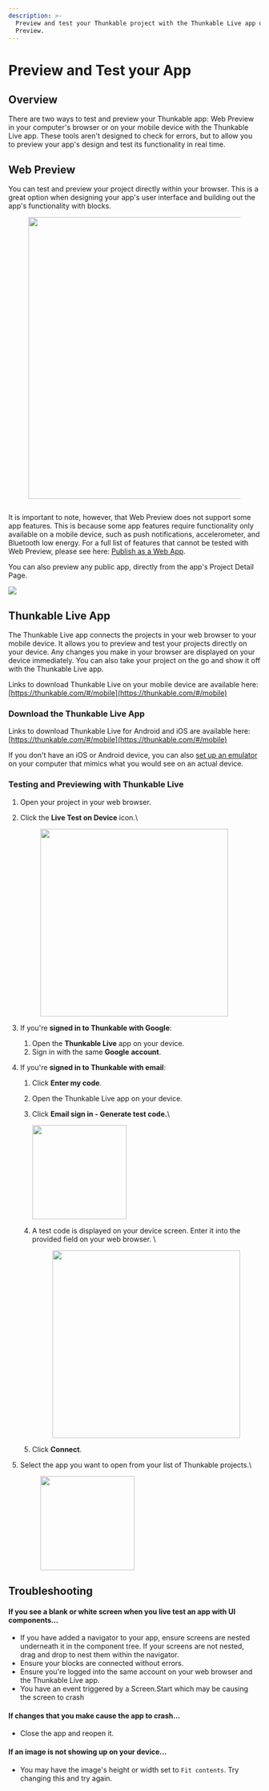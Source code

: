 ```yaml
---
description: >-
  Preview and test your Thunkable project with the Thunkable Live app or Web
  Preview.
---
```


# Preview and Test your App

## Overview

There are two ways to test and preview your Thunkable app: Web Preview in your computer's browser or on your mobile device with the Thunkable Live app. These tools aren't designed to check for errors, but to allow you to preview your app's design and test its functionality in real time.

## Web Preview

You can test and preview your project directly within your browser. This is a great option when designing your app's user interface and building out the app's functionality with blocks.

<div align="left">

<figure><img src="../.gitbook/assets/Web Preview.png" alt="" width="563"><figcaption></figcaption></figure>

</div>

<div align="left">

<figure><img src="../.gitbook/assets/Web Preview screen.png" alt=""><figcaption></figcaption></figure>

</div>

It is important to note, however, that Web Preview does not support some app features. This is because some app features require functionality only available on a mobile device, such as push notifications, accelerometer, and Bluetooth low energy. For a full list of features that cannot be tested with Web Preview, please see here: [Publish as a Web App](../publishing-apps/publish-as-a-web-app-pro.md#unsupported-components).

You can also preview any public app, directly from the app's Project Detail Page.&#x20;

![](<../.gitbook/assets/Project Detail Page.png>)

## **Thunkable Live App**

The Thunkable Live app connects the projects in your web browser to your mobile device. It allows you to preview and test your projects directly on your device. Any changes you make in your browser are displayed on your device immediately. You can also take your project on the go and show it off with the Thunkable Live app.

Links to download Thunkable Live on your mobile device are available here: [https://thunkable.com/#/mobile](https://thunkable.com/#/mobile)

### **Download the Thunkable Live App**

Links to download Thunkable Live for Android and iOS are available here: [https://thunkable.com/#/mobile](https://thunkable.com/#/mobile)

If you don't have an iOS or Android device, you can also [set up an emulator](../additional-resources/emulators.md) on your computer that mimics what you would see on an actual device.‌

### **Testing and Previewing with Thunkable Live**

1. Open your project in your web browser.
2.  Click the **Live Test on Device** icon.\


    <div align="left">

    <figure><img src="../.gitbook/assets/Thunkable Live.png" alt="" width="375"><figcaption></figcaption></figure>

    </div>
3. If you're **signed in to Thunkable with Google**:
   1. Open the **Thunkable Live** app on your device.
   2. &#x20;Sign in with the same **Google** **account**.&#x20;
4. If you're **signed in to Thunkable with email**:
   1. Click **Enter my code**.
   2. Open the Thunkable Live app on your device.
   3.  Click **Email sign in - Generate test code.**\


       <div align="left">

       <img src="../.gitbook/assets/img_1315.png" alt="" width="188">

       </div>
   4.  A test code is displayed on your device screen. Enter it into the provided field on your web browser. \


       <div align="left">

       <figure><img src="../.gitbook/assets/Thunkable Live - part 2.png" alt="" width="375"><figcaption></figcaption></figure>

       </div>
   5. Click **Connect**.
5.  Select the app you want to open from your list of Thunkable projects.\


    <div align="left">

    <figure><img src="../.gitbook/assets/IMG_9155.PNG" alt="" width="188"><figcaption></figcaption></figure>

    </div>

## Troubleshooting

#### **If you see a blank or white screen when you live test an app with UI components...**

* If you have added a navigator to your app, ensure screens are nested underneath it in the component tree. If your screens are not nested, drag and drop to nest them within the navigator.
* Ensure your blocks are connected without errors.
* Ensure you're logged into the same account on your web browser and the Thunkable Live app.&#x20;
* You have an event triggered by a Screen.Start which may be causing the screen to crash

#### **If changes that you make cause the app to crash...**

* Close the app and reopen it.&#x20;

#### **If an image is not showing up on your device...**

* You may have the image's height or width set to `Fit contents`. Try changing this and try again.
